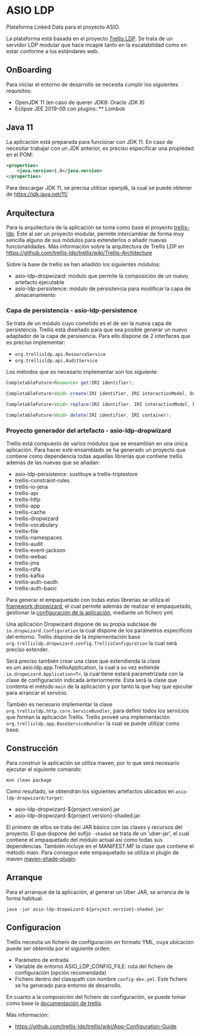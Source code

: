 # ASIO LDP

Plataforma Linked Data para el proyecto ASIO. 

La plataforma está basada en el proyecto [Trellis LDP](https://www.trellisldp.org/). Se trata de un servidor LDP modular que hace incapié tanto en la escalabilidad como en estar conforme a los estándares web.

## OnBoarding

Para iniciar el entorno de desarrollo se necesita cumplir los siguientes requisitos:

* OpenJDK 11 (en caso de querer JDK8: Oracle JDK 8)
* Eclipse JEE 2019-09 con plugins:
** Lombok

## Java 11

La aplicación está preparada para funcionar con JDK 11. En caso de necesitar trabajar con un JDK anterior, es preciso especificar una propiedad en el POM:

```xml
<properties>
	<java.version>1.8</java.version>
</properties>
```

Para descargar JDK 11, se precisa utilizar openjdk, la cual se puede obtener de https://jdk.java.net/11/

## Arquitectura

Para la arquitectura de la aplicación se toma como base el proyecto [trellis-ldp](https://github.com/trellis-ldp/trellis). Este al ser un proyecto modular, permite intercambiar de forma muy sencilla alguno de sus módulos para extenderlos o añadir nuevas funcionalidades. Más información sobre la arquitectura de Trellis LDP en https://github.com/trellis-ldp/trellis/wiki/Trellis-Architecture

Sobre la base de trellis se han añadido los siguientes módulos:

- asio-ldp-dropwizard: módulo que permite la composición de un nuevo artefacto ejecutable
- asio-ldp-persistence: módulo de persistencia para modificar la capa de almacenamiento

### Capa de persistencia - asio-ldp-persistence

Se trata de un módulo cuyo cometido es el de ser la nueva capa de persistencia. Trellis está diseñado para que sea posible generar un nuevo adaptador de la capa de persisencia. Para ello dispone de 2 interfaces que es preciso implementar:

- `org.trellisldp.api.ResourceService`
- `org.trellisldp.api.AuditService`

Los métodos que es necesario implementar son los siguiente:

```java
CompletableFuture<Resource> get(IRI identifier);

CompletableFuture<Void> create(IRI identifier, IRI interactionModel, Dataset dataset, IRI container, Binary binary);

CompletableFuture<Void> replace(IRI identifier, IRI interactionModel, Dataset dataset, IRI container, Binary binary);

CompletableFuture<Void> delete(IRI identifier, IRI container);
```

### Proyecto generador del artefacto - asio-ldp-dropwizard

Trellis está compuesto de varios módulos que se ensamblan en una única aplicación. Para hacer este ensamblado se ha generado un proyecto que contiene como dependencia todas aquellas librerías que contiene trellis además de las nuevas que se añadan:

- asio-ldp-persistence: sustituye a trellis-triplestore
- trellis-constraint-rules
- trellis-io-jena
- trellis-api
- trellis-http
- trellis-app
- trellis-cache
- trellis-dropwizard
- trellis-vocabulary
- trellis-file
- trellis-namespaces
- trellis-audit
- trellis-event-jackson
- trellis-webac
- trellis-jms
- trellis-rdfa
- trellis-kafka
- trellis-auth-oauth
- trellis-auth-basic

Para generar el empaquetado con todas estas librerías se utiliza el [framework dropwizard](https://www.dropwizard.io/), el cual permite además de realizar el empaquetado, gestionar la [configuración de la aplicación](#configuracion), mediante un fichero yml. 

Una aplicación Dropwizard dispone de su propia subclase de `io.dropwizard.Configuration` la cual dispone de los parámetros específicos del entorno.  Trellis dispone de la implementación base `org.trellisldp.dropwizard.config.TrellisConfiguration` la cual será preciso extender.  

Será preciso también crear una clase que extendienda la clase es.um.asio.ldp.app.TrellisApplication, la cual a su vez extiende `io.dropwizard.Application<T>`, la cual tiene estará parametrizada con la clase de configuración indicada anteriormente. Esta será la clase que contenta el método `main` de la aplicación y por tanto la que hay que ejecutar para arrancar el servicio.

También es necesario implementar la clase `org.trellisldp.http.core.ServiceBundler`, para definir todos los servicios que forman la aplicación Trellis. Trellis proveé una implementación `org.trellisldp.app.BaseServiceBundler` la cual se puede utilizar como base. 

## Construcción

Para construir la aplicación se utiliza maven, por lo que será necesario ejecutar el siguiente comando:

```
mvn clean package
```

Como resultado, se obtendrán los siguientes artefactos ubicados en `asio-ldp-dropwizard/target`:

- asio-ldp-dropwizard-${project.version}.jar
- asio-ldp-dropwizard-${project.version}-shaded.jar

El primero de ellos se trata del JAR básico con las clases y recursos del proyecto. El que dispone del sufijo `-shaded` se trata de un 'uber-jar', el cual contiene el empaquetado del módulo actual así como todas sus dependencias. También incluye en el MANIFEST.MF la clase que contiene el método main. Para conseguir este empaquetado se utiliza el plugin de maven [maven-shade-plugin](https://maven.apache.org/plugins/maven-shade-plugin/).

## Arranque

Para el arranque de la aplicación, al generar un Uber JAR, se arranca de la forma habitual.

```
java -jar asio-ldp-dropwizard-${project.version}-shaded.jar
```

## Configuracion

Trellis necesita un fichero de configuración en formato YML, cuya ubicación puede ser obtenida por el siguiente orden:

- Parámetro de entrada
- Variable de entorno ASIO_LDP_CONFIG_FILE: ruta del fichero de configuración (opción recomendada)
- Fichero dentro del classpath con nombre `config-dev.yml`. Este fichero se ha generado para entorno de desarrollo.

En cuanto a la composición del fichero de configuración, se puede tomar como base la [documentación de trellis](https://github.com/trellis-ldp/trellis/wiki/Module-Configuration).

Más información:

- https://github.com/trellis-ldp/trellis/wiki/App-Configuration-Guide
